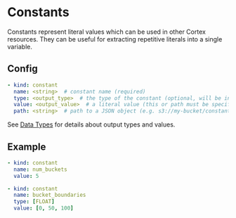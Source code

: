 # Constants

Constants represent literal values which can be used in other Cortex resources. They can be useful for extracting repetitive literals into a single variable.

## Config

```yaml
- kind: constant
  name: <string>  # constant name (required)
  type: <output_type>  # the type of the constant (optional, will be inferred from value if not specified)
  value: <output_value>  # a literal value (this or path must be specified)
  path: <string>  # path to a JSON object (e.g. s3://my-bucket/constant.json) (this or value must be specified)

```

See [Data Types](data-types.md) for details about output types and values.

## Example

```yaml
- kind: constant
  name: num_buckets
  value: 5

- kind: constant
  name: bucket_boundaries
  type: [FLOAT]
  value: [0, 50, 100]
```
